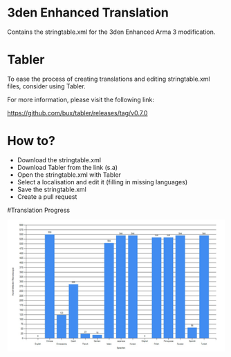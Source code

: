 # 3den Enhanced Translation
Contains the stringtable.xml for the 3den Enhanced Arma 3 modification.

# Tabler
To ease the process of creating translations and editing stringtable.xml files, consider using Tabler.

For more information, please visit the following link:

https://github.com/bux/tabler/releases/tag/v0.7.0


# How to?
* Download the stringtable.xml
* Download Tabler from the link (s.a)
* Open the stringtable.xml with Tabler
* Select a localisation and edit it (filling in missing languages)
* Save the stringtable.xml
* Create a pull request


#Translation Progress

![09.01.201](/Enh_Translation_Progress.jpg?raw=true "Optional Title")

